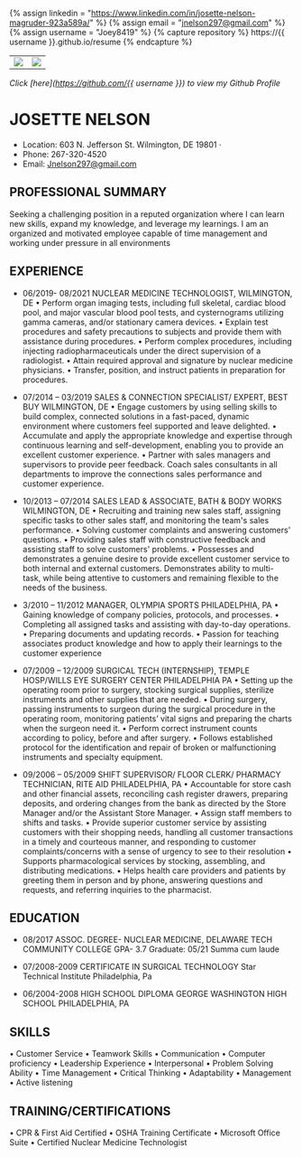 {% assign linkedin = "https://www.linkedin.com/in/josette-nelson-magruder-923a589a/" %}
{% assign email    = "jnelson297@gmail.com" %}
{% assign username = "Joey8419" %}
{% capture repository %}
    https://{{ username }}.github.io/resume
{% endcapture %}

<table>
   <tr>
      <td>
         <img src="https://github-readme-stats.vercel.app/api?username={{ username }}&show_icons=true&theme=dracula">         
      </td>
      <td>
         <img src="https://github-readme-stats.vercel.app/api/top-langs/?username={{ username }}&layout=compact&theme=dracula&hide=roff,tsql,c">
      </td>
   </tr>
</table>

<link rel="stylesheet" type="text/css" media="all" href="./assets/css/my-style.css" />

_Click [here](https://github.com/{{ username }}) to view my Github Profile_


# JOSETTE NELSON
* Location: 603 N. Jefferson St. Wilmington, DE 19801 · 
* Phone: 267-320-4520
* Email: Jnelson297@gmail.com

## PROFESSIONAL SUMMARY
Seeking a challenging position in a reputed organization where I can learn new skills,
expand my knowledge, and leverage my learnings. I am an organized and motivated employee capable of time management and working under pressure in all environments

## EXPERIENCE
* 06/2019- 08/2021
NUCLEAR MEDICINE TECHNOLOGIST, WILMINGTON, DE
• Perform organ imaging tests, including full skeletal, cardiac blood pool, and major vascular blood pool tests, and cysternograms utilizing gamma cameras, and/or stationary camera devices.
• Explain test procedures and safety precautions to subjects and provide them with assistance during procedures.
• Perform complex procedures, including injecting radiopharmaceuticals under the direct supervision of a radiologist.
• Attain required approval and signature by nuclear medicine physicians.
• Transfer, position, and instruct patients in preparation for procedures.

* 07/2014 – 03/2019
SALES & CONNECTION SPECIALIST/ EXPERT, BEST BUY WILMINGTON, DE
• Engage customers by using selling skills to build complex, connected solutions in a fast-paced, dynamic environment where customers feel supported and leave delighted.
• Accumulate and apply the appropriate knowledge and expertise through continuous learning and self-development, enabling you to provide an excellent customer experience.
• Partner with sales managers and supervisors to provide peer feedback. Coach sales consultants in all departments to improve the connections sales performance and customer experience.

* 10/2013 – 07/2014
SALES LEAD & ASSOCIATE, BATH & BODY WORKS WILMINGTON, DE
• Recruiting and training new sales staff, assigning specific tasks to other sales staff, and monitoring the team's sales performance.
• Solving customer complaints and answering customers' questions.
• Providing sales staff with constructive feedback and assisting staff to solve customers' problems.
• Possesses and demonstrates a genuine desire to provide excellent customer service to both internal and external customers. Demonstrates ability to multi- task, while being attentive to customers and remaining flexible to the needs of the business.

* 3/2010 – 11/2012
MANAGER, OLYMPIA SPORTS PHILADELPHIA, PA
• Gaining knowledge of company policies, protocols, and processes.
• Completing all assigned tasks and assisting with day-to-day operations.
• Preparing documents and updating records.
• Passion for teaching associates product knowledge and how to apply their
learnings to the customer experience

* 07/2009 – 12/2009
SURGICAL TECH (INTERNSHIP), TEMPLE HOSP/WILLS EYE SURGERY CENTER PHILADELPHIA PA
• Setting up the operating room prior to surgery, stocking surgical supplies, sterilize instruments and other supplies that are needed.
• During surgery, passing instruments to surgeon during the surgical procedure in the operating room, monitoring patients’ vital signs and preparing the charts when the surgeon need it.
• Perform correct instrument counts according to policy, before and after surgery.
• Follows established protocol for the identification and repair of broken or
malfunctioning instruments and specialty equipment.

* 09/2006 – 05/2009
SHIFT SUPERVISOR/ FLOOR CLERK/ PHARMACY TECHNICIAN, RITE AID PHILADELPHIA, PA
• Accountable for store cash and other financial assets, reconciling cash register drawers, preparing deposits, and ordering changes from the bank as directed by the Store Manager and/or the Assistant Store Manager.
• Assign staff members to shifts and tasks.
• Provide superior customer service by assisting customers with their shopping
needs, handling all customer transactions in a timely and courteous manner, and responding to customer complaints/concerns with a sense of urgency to see to their resolution
• Supports pharmacological services by stocking, assembling, and distributing medications. 
 • Helps health care providers and patients by greeting them in person and by phone, answering questions and requests, and referring inquiries to the pharmacist.

## EDUCATION
* 08/2017
ASSOC. DEGREE- NUCLEAR MEDICINE, DELAWARE TECH COMMUNITY
COLLEGE
GPA- 3.7
Graduate: 05/21 Summa cum laude

* 07/2008-2009
CERTIFICATE IN SURGICAL TECHNOLOGY
   Star Technical Institute Philadelphia, Pa

* 06/2004-2008
HIGH SCHOOL DIPLOMA
GEORGE WASHINGTON HIGH SCHOOL PHILADELPHIA, PA

## SKILLS
• Customer Service
• Teamwork Skills
• Communication
• Computer proficiency
• Leadership Experience
• Interpersonal
• Problem Solving Ability
• Time Management
• Critical Thinking
• Adaptability
• Management
• Active listening
 
 ## TRAINING/CERTIFICATIONS
• CPR & First Aid Certified
• OSHA Training Certificate
• Microsoft Office Suite
• Certified Nuclear Medicine Technologist